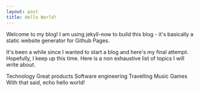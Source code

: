 ```yaml
---
layout: post
title: Hello World!
---
```


Welcome to my blog! I am using jekyll-now to build this blog - it's basically a static website generator for Github Pages.

It's been a while since I wanted to start a blog and here's my final attempt. Hopefully, I keep up this time. Here is a non exhaustive list of topics I will write about.

Technology
Great products
Software engineering
Travelling
Music
Games
With that said, echo hello world!
